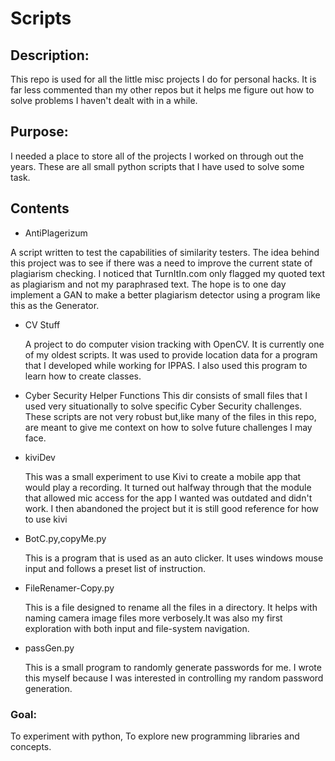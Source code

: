 # Scripts

## Description:
This repo is used for all the little misc projects I do for personal hacks. It is far less commented than my other repos but it helps me figure out how to solve problems I haven't dealt with in a while.
## Purpose:
I needed a place to store all of the projects I worked on through out the years. These are all small python scripts that I have used to solve some task.
## Contents
 - AntiPlagerizum

  A script written to test the capabilities of similarity testers. The idea behind this project was to see if there was a need to improve the current state of plagiarism checking. I noticed that TurnItIn.com only flagged my quoted text as plagiarism and not my paraphrased text. The hope is to one day implement a GAN to make a better plagiarism detector using a program like this as the Generator.

- CV Stuff

  A project to do computer vision tracking with OpenCV. It is currently one of my oldest scripts. It was used to provide location data for a program that I developed while working for IPPAS. I also used this program to learn how to create classes.
- Cyber Security Helper Functions
  This dir consists of small files that I used very situationally to solve specific Cyber Security challenges. These scripts are not very robust but,like many of the files in this repo, are meant to give me context on how to solve future challenges I may face.   
- kiviDev

  This was a small experiment to use Kivi to create a mobile app that would play a recording. It turned out halfway through that the module that allowed mic access for the app I wanted was outdated and didn't work. I then abandoned the project but it is still good reference for how to use kivi

- BotC.py,copyMe.py

  This is a program that is used as an auto clicker. It uses windows mouse input and follows a preset list of instruction.

- FileRenamer-Copy.py

  This is a file designed to rename all the files in a directory. It helps with naming camera image files more verbosely.It was also my first exploration with both input and file-system navigation.

- passGen.py

  This is a small program to randomly generate passwords for me. I wrote this myself because I was interested in controlling my random password generation.



### Goal:
To experiment with python, To explore new programming libraries and concepts.

